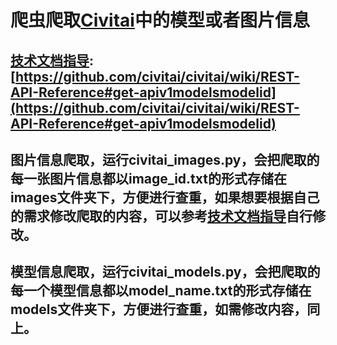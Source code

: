 # 爬虫爬取[Civitai](https://civitai.com/)中的模型或者图片信息
## [技术文档指导](https://github.com/civitai/civitai/wiki/REST-API-Reference#get-apiv1modelsmodelid):[https://github.com/civitai/civitai/wiki/REST-API-Reference#get-apiv1modelsmodelid](https://github.com/civitai/civitai/wiki/REST-API-Reference#get-apiv1modelsmodelid)
## 图片信息爬取，运行civitai_images.py，会把爬取的每一张图片信息都以image_id.txt的形式存储在images文件夹下，方便进行查重，如果想要根据自己的需求修改爬取的内容，可以参考[技术文档指导](https://github.com/civitai/civitai/wiki/REST-API-Reference#get-apiv1modelsmodelid)自行修改。
## 模型信息爬取，运行civitai_models.py，会把爬取的每一个模型信息都以model_name.txt的形式存储在models文件夹下，方便进行查重，如需修改内容，同上。

